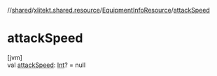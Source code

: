 //[shared](../../../index.md)/[xlitekt.shared.resource](../index.md)/[EquipmentInfoResource](index.md)/[attackSpeed](attack-speed.md)

# attackSpeed

[jvm]\
val [attackSpeed](attack-speed.md): [Int](https://kotlinlang.org/api/latest/jvm/stdlib/kotlin/-int/index.html)? = null

